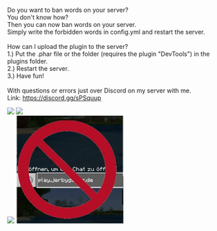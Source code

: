Do you want to ban words on your server? <br>
You don't know how? <br>
Then you can now ban words on your server. <br>
Simply write the forbidden words in config.yml and restart the server. <br>
  <br>
How can I upload the plugin to the server? <br>
1.) Put the .phar file or the folder (requires the plugin "DevTools") in the plugins folder. <br>
2.) Restart the server. <br>
3.) Have fun! <br>
  <br>
With questions or errors just over Discord on my server with me. <br>
Link: https://discord.gg/sPSquup

[![](https://poggit.pmmp.io/shield.state/StopWords)](https://poggit.pmmp.io/p/StopWords)
<a href="https://poggit.pmmp.io/p/StopWords"><img src="https://poggit.pmmp.io/shield.state/StopWords"></a>
<br>
[![](https://poggit.pmmp.io/shield.api/StopWords)](https://poggit.pmmp.io/p/StopWords)
<a href="https://poggit.pmmp.io/p/StopWords"><img src="icon.png"></a>
